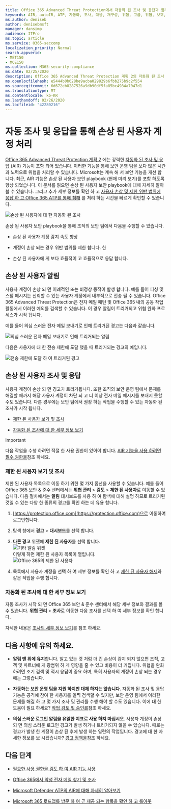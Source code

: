 ```yaml
---
title: Office 365 Advanced Threat Protection에서 자동화 된 조사 및 응답과 함께 손상 되는 사용자 계정을 해결 합니다.
keywords: AIR, autoIR, ATP, 자동화, 조사, 대응, 재구성, 위협, 고급, 위협, 보호, 손상
ms.author: deniseb
author: denisebmsft
manager: dansimp
audience: ITPro
ms.topic: article
ms.service: O365-seccomp
localization_priority: Normal
search.appverid:
- MET150
- MOE150
ms.collection: M365-security-compliance
ms.date: 02/25/2020
description: Office 365 Advanced Threat Protection 계획 2의 자동화 된 조사 및 응답 기능을 사용 하 여 공격에 노출 된 사용자 계정을 검색 하 고 해결 하는 프로세스를 빠르게 진행 하는 방법을 알아봅니다.
ms.openlocfilehash: e5444b0b628be9acba029829b6fbb275b9c2f554
ms.sourcegitcommit: 6d672eb8287526a9db90df5fa85bc4984a7047d1
ms.translationtype: MT
ms.contentlocale: ko-KR
ms.lasthandoff: 02/26/2020
ms.locfileid: "42280216"
---
```

# <a name="address-compromised-user-accounts-with-automated-investigation-and-response"></a>자동 조사 및 응답을 통해 손상 된 사용자 계정 처리

[Office 365 Advanced Threat Protection 계획 2](https://docs.microsoft.com/microsoft-365/security/office-365-security/office-365-atp?view=o365-worldwide#office-365-atp-plan-1-and-plan-2) 에는 강력한 [자동화 된 조사 및 응답](https://docs.microsoft.com/microsoft-365/security/office-365-security/office-365-air) (AIR) 기능이 포함 되어 있습니다. 이러한 기능을 통해 보안 운영 팀을 보다 많은 시간과 노력으로 위협을 처리할 수 있습니다. Microsoft는 계속 해 서 보안 기능을 개선 합니다. 최근, AIR 기능은 손상 된 사용자 보안 playbook (현재 미리 보기)를 포함 하도록 향상 되었습니다. 이 문서를 읽으면 손상 된 사용자 보안 playbook에 대해 자세히 알아볼 수 있습니다. 그리고 추가 세부 정보를 확인 하 고 [사용자 손상 및 제한 위반 범위에 응답 하 고 Office 365 ATP를 통해 침해](https://techcommunity.microsoft.com/t5/Security-Privacy-and-Compliance/Speed-up-time-to-detect-and-respond-to-user-compromise-and-limit/ba-p/977053) 를 처리 하는 시간을 빠르게 확인할 수 있습니다.

![손상 된 사용자에 대 한 자동화 된 조사](/microsoft-365/media/office365atp-compduserinvestigation.jpg)

손상 된 사용자 보안 playbook을 통해 조직의 보안 팀에서 다음을 수행할 수 있습니다.

- 손상 된 사용자 계정 감지 속도 향상

- 계정이 손상 되는 경우 위반 범위를 제한 합니다. 한 

- 손상 된 사용자에 게 보다 효율적이 고 효율적으로 응답 합니다.

## <a name="compromised-user-alerts"></a>손상 된 사용자 알림

사용자 계정이 손상 되 면 이례적인 또는 비정상 동작이 발생 합니다. 예를 들어 피싱 및 스팸 메시지는 신뢰할 수 있는 사용자 계정에서 내부적으로 전송 될 수 있습니다. Office 365 Advanced Threat Protection은 전자 메일 패턴 및 Office 365 내의 공동 작업 활동에서 이러한 예외를 검색할 수 있습니다. 이 경우 알림이 트리거되고 위협 완화 프로세스가 시작 됩니다.

예를 들어 의심 스러운 전자 메일 보내기로 인해 트리거된 경고는 다음과 같습니다.

![의심 스러운 전자 메일 보내기로 인해 트리거되는 알림](/microsoft-365/media/office365atp-suspiciousemailsendalert.jpg)

다음은 사용자에 대 한 전송 제한에 도달 했을 때 트리거되는 경고의 예입니다.

![전송 제한에 도달 하 여 트리거된 경고](/microsoft-365/media/office365atp-sendinglimitreached.jpg)

## <a name="investigate-and-respond-to-a-compromised-user"></a>손상 된 사용자 조사 및 응답

사용자 계정이 손상 되 면 경고가 트리거됩니다. 또한 조직의 보안 운영 팀에서 문제를 해결할 때까지 해당 사용자 계정이 차단 되 고 더 이상 전자 메일 메시지를 보내지 못할 수도 있습니다. 다른 경우에는 보안 팀에서 권장 하는 작업을 수행할 수 있는 자동화 된 조사가 시작 됩니다.

- [제한 된 사용자 보기 및 조사](#view-and-investigate-restricted-users)

- [자동화 된 조사에 대 한 세부 정보 보기](#view-details-about-automated-investigations)

> [!IMPORTANT]
> 다음 작업을 수행 하려면 적절 한 사용 권한이 있어야 합니다. [AIR 기능을 사용 하려면 필수 권한을](https://docs.microsoft.com/microsoft-365/security/office-365-security/office-365-air?view=o365-worldwide#required-permissions-to-use-air-capabilities)참조 하세요.

### <a name="view-and-investigate-restricted-users"></a>제한 된 사용자 보기 및 조사

제한 된 사용자 목록으로 이동 하기 위한 몇 가지 옵션을 사용할 수 있습니다. 예를 들어 Office 365 보안 & 준수 센터에서는 **위협 관리** > **검토** > **제한 된 사용자**로 이동할 수 있습니다. 다음 절차에서는 **알림** 대시보드를 사용 하 여 탐색에 대해 설명 하므로 트리거된 것일 수 있는 다양 한 종류의 경고를 확인 하는 데 유용 합니다.

1. [https://protection.office.com](https://protection.office.com)으로 이동하여 로그인합니다.

2. 탐색 창에서 **경고** > **대시보드**를 선택 합니다.

3. **다른 경고** 위젯에 **제한 된 사용자**를 선택 합니다.<br/>
   ![기타 알림 위젯](/microsoft-365/media/office365atp-otheralertswidget.jpg)<br/>
   이렇게 하면 제한 된 사용자 목록이 열립니다.<br/>![Office 365의 제한 된 사용자](/microsoft-365/media/office365atp-restrictedusers.jpg) 

4. 목록에서 사용자 계정을 선택 하 여 세부 정보를 확인 하 고 [제한 된 사용자 해제](https://docs.microsoft.com/microsoft-365/security/office-365-security/removing-user-from-restricted-users-portal-after-spam)와 같은 작업을 수행 합니다. 

### <a name="view-details-about-automated-investigations"></a>자동화 된 조사에 대 한 세부 정보 보기

자동 조사가 시작 되 면 Office 365 보안 & 준수 센터에서 해당 세부 정보와 결과를 볼 수 있습니다. **위협 관리** > **조사**로 이동한 다음 조사를 선택 하 여 세부 정보를 확인 합니다.

자세한 내용은 [조사의 세부 정보 보기](https://docs.microsoft.com/microsoft-365/security/office-365-security/air-view-investigation-results)를 참조 하세요.

## <a name="keep-the-following-points-in-mind"></a>다음 사항에 유의 하세요.

- **알림 맨 위에 유지**합니다. 알고 있는 것 처럼 더 긴 손상이 감지 되지 않으면 조직, 고객 및 파트너에 게 광범위 하 게 영향을 줄 수 있고 비용이 더 커집니다. 위협을 완화 하려면 조기 검색 및 적시 응답이 중요 하며, 특히 사용자의 계정이 손상 되는 경우에는 그렇습니다. 

- **자동화는 보안 운영 팀을 지원 하지만 대체 하지는 않습니다**. 자동화 된 조사 및 응답 기능은 공격에 참여 한 사용자를 일찍 검색할 수 있지만, 보안 운영 팀에서 이러한 문제를 해결 하 고 몇 가지 조사 및 관리를 수행 해야 할 수도 있습니다. 이에 대 한 도움이 필요 하세요? [작업 검토 및 승인를](https://docs.microsoft.com/microsoft-365/security/office-365-security/office-365-air#review-and-approve-actions)참조 하세요.

- **의심 스러운 로그인 알림을 유일한 지표로 사용 하지 마십시오**. 사용자 계정이 손상 되 면 의심 스러운 로그인 경고가 발생 하거나 트리거되지 않을 수 있습니다. 때로는 경고가 발생 한 계정이 손상 된 후에 발생 하는 일련의 작업입니다. 경고에 대 한 자세한 정보를 보 시겠습니까? [경고 정책을](https://docs.microsoft.com/microsoft-365/compliance/alert-policies)참조 하세요.

## <a name="next-steps"></a>다음 단계

- [필요한 사용 권한을 검토 하 여 AIR 기능 사용](https://docs.microsoft.com/microsoft-365/security/office-365-security/office-365-air?view=o365-worldwide#required-permissions-to-use-air-capabilities)

- [Office 365에서 악성 전자 메일 찾기 및 조사](https://docs.microsoft.com/microsoft-365/security/office-365-security/investigate-malicious-email-that-was-delivered?view=o365-worldwide)

- [Microsoft Defender ATP의 AIR에 대해 자세히 알아보기](https://docs.microsoft.com/windows/security/threat-protection/microsoft-defender-atp/automated-investigations)

- [Microsoft 365 로드맵를 방문 하 여 곧 제공 되는 항목을 확인 하 고 롤아웃](https://www.microsoft.com/microsoft-365/roadmap?filters=)

